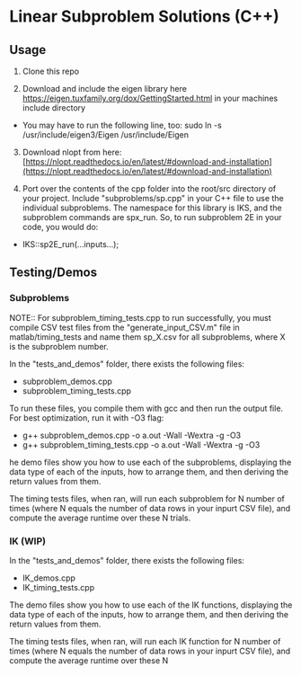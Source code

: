 # Linear Subproblem Solutions (C++)

## Usage

1. Clone this repo

2. Download and include the eigen library here https://eigen.tuxfamily.org/dox/GettingStarted.html in your machines include directory
- You may have to run the following line, too: sudo ln -s /usr/include/eigen3/Eigen /usr/include/Eigen

3. Download nlopt from here: [https://nlopt.readthedocs.io/en/latest/#download-and-installation](https://nlopt.readthedocs.io/en/latest/#download-and-installation)

4. Port over the contents of the cpp folder into the root/src directory of your project. Include "subproblems/sp.cpp" in your C++ file to use the individual subproblems. The namespace for this library is IKS, and the subproblem commands are spx_run. So, to run subproblem 2E in your code, you would do:
- IKS::sp2E_run(...inputs...);

## Testing/Demos

### Subproblems

NOTE:: For subproblem_timing_tests.cpp to run successfully, you must compile CSV test files from the "generate_input_CSV.m" file in matlab/timing_tests and name them sp_X.csv for all subproblems, where X is the subproblem number.

In the "tests_and_demos" folder, there exists the following files:
- subproblem_demos.cpp
- subproblem_timing_tests.cpp

To run these files, you compile them with gcc and then run the output file. For best optimization, run it with -O3 flag:
- g++ subproblem_demos.cpp -o a.out -Wall -Wextra -g -O3
- g++ subproblem_timing_tests.cpp -o a.out -Wall -Wextra -g -O3

he demo files show you how to use each of the subproblems, displaying the data type of each of the inputs, how to arrange them, and then deriving the return values from them.

The timing tests files, when ran, will run each subproblem for N number of times (where N equals the number of data rows in your inpurt CSV file), and compute the average runtime over these N trials.

### IK (WIP)

In the "tests_and_demos" folder, there exists the following files:
- IK_demos.cpp
- IK_timing_tests.cpp

The demo files show you how to use each of the IK functions, displaying the data type of each of the inputs, how to arrange them, and then deriving the return values from them.

The timing tests files, when ran, will run each IK function for N number of times (where N equals the number of data rows in your inpurt CSV file), and compute the average runtime over these N 
